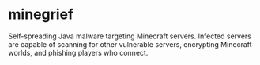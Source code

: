 # minegrief
Self-spreading Java malware targeting Minecraft servers. Infected servers are capable of scanning for other vulnerable servers, encrypting Minecraft worlds, and phishing players who connect.
